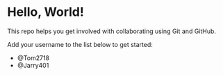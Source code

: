 # Hello, World!

This repo helps you get involved with collaborating using Git and GitHub.

Add your username to the list below to get started:

- @Tom2718
- @Jarry401

